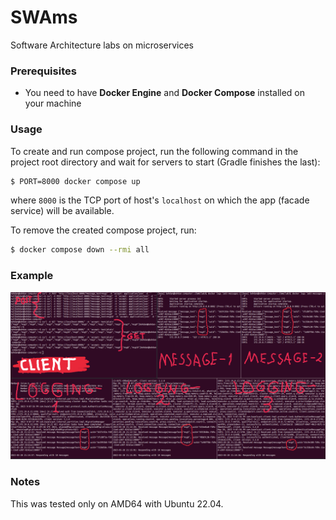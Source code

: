 # SWAms
Software Architecture labs on microservices

### Prerequisites

- You need to have **Docker Engine** and **Docker Compose** installed on your machine

### Usage

To create and run compose project, run the following command in the project root directory and wait for servers to start (Gradle finishes the last):
```bash
$ PORT=8000 docker compose up
```
where `8000` is the TCP port of host's `localhost` on which the app (facade service) will be available.

To remove the created compose project, run:
```bash
$ docker compose down --rmi all
```

### Example

<img src="./img/img.png" />

### Notes

This was tested only on AMD64 with Ubuntu 22.04.

